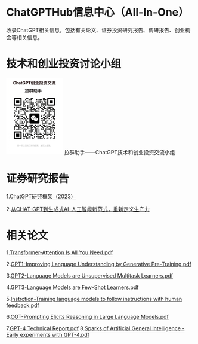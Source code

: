 # ChatGPTHub信息中心（All-In-One）
收录ChatGPT相关信息，包括有关论文、证券投资研究报告、调研报告、创业机会等相关信息。

# 技术和创业投资讨论小组
<img src="./images/WeChat.jpg" alt="加群助手" width="30%" height="30%" />
拉群助手——ChatGPT技术和创业投资交流小组

# 证券研究报告
1.[ChatGPT研究框架（2023）](https://github.com/leemingjun/ChatGPTHub/blob/main/research/ChatGPT%20research%20framwork-2023.pdf)

2.[从CHAT-GPT到生成式AI-人工智能新范式，重新定义生产力](https://github.com/leemingjun/ChatGPTHub/blob/main/research/%E4%BB%8ECHAT-GPT%E5%88%B0%E7%94%9F%E6%88%90%E5%BC%8FAI%EF%BC%9A%E4%BA%BA%E5%B7%A5%E6%99%BA%E8%83%BD%E6%96%B0%E8%8C%83%E5%BC%8F%EF%BC%8C%E9%87%8D%E6%96%B0%E5%AE%9A%E4%B9%89%E7%94%9F%E4%BA%A7%E5%8A%9B-2023-02-%E5%AE%8F%E8%A7%82%E5%A4%A7%E5%8A%BF.pdf)

# 相关论文

1.[Transformer-Attention Is All You Need.pdf](https://github.com/leemingjun/ChatGPTHub/blob/main/papers/Transformer-Attention%20Is%20All%20You%20Need.pdf)

2.[GPT1-Improving Language Understanding by Generative Pre-Training.pdf](https://github.com/leemingjun/ChatGPTHub/blob/main/papers/GPT1-Improving%20Language%20Understanding%20by%20Generative%20Pre-Training.pdf)

3.[GPT2-Language Models are Unsupervised Multitask Learners.pdf](https://github.com/leemingjun/ChatGPTHub/blob/main/papers/GPT2-Language%20Models%20are%20Unsupervised%20Multitask%20Learners.pdf)

4.[GPT3-Language Models are Few-Shot Learners.pdf](https://github.com/leemingjun/ChatGPTHub/blob/main/papers/GPT3-Language%20Models%20are%20Few-Shot%20Learners.pdf)

5.[Instrction-Training language models to follow instructions with human feedback.pdf](https://github.com/leemingjun/ChatGPTHub/blob/main/papers/Instrction-Training%20language%20models%20to%20follow%20instructions%20with%20human%20feedback.pdf)

6.[COT-Prompting Elicits Reasoning in Large Language Models.pdf](https://github.com/leemingjun/ChatGPTHub/blob/main/papers/COT%20Prompting%20Elicits%20Reasoning%20in%20Large%20Language%20Models.pdf)

7.[GPT-4 Technical Report.pdf](https://github.com/leemingjun/ChatGPTHub/blob/main/papers/GPT-4%20Technical%20Report.pdf)
8.[Sparks of Artificial General Intelligence - Early experiments with GPT-4.pdf](https://github.com/leemingjun/ChatGPTHub/blob/main/papers/Sparks%20of%20Artificial%20General%20Intelligence%20-%20Early%20experiments%20with%20GPT-4.pdf)